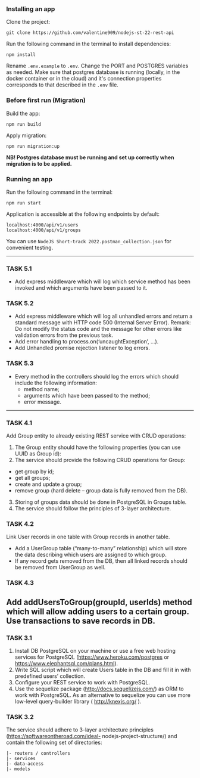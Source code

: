 ### Installing an app
Clone the project:
```
git clone https://github.com/valentine909/nodejs-st-22-rest-api
```
Run the following command in the terminal to install dependencies:
```
npm install
```
Rename `.env.example` to `.env`. Change the PORT and POSTGRES variables as needed.
Make sure that postgres database is running (locally, in the docker container or in the cloud) and it's connection properties corresponds to that described in the `.env` file.
### Before first run (Migration)
Build the app:
```
npm run build
```
Apply migration:
```
npm run migration:up
```
**NB! Postgres database must be running and set up correctly when migration is to be applied.**
### Running an app
Run the following command in the terminal:
```
npm run start
```
Application is accessible at the following endpoints by default:
```
localhost:4000/api/v1/users
localhost:4000/api/v1/groups
```
You can use `NodeJS Short-track 2022.postman_collection.json` for convenient testing.

---
### TASK 5.1
 - Add express middleware which will log which service method has been invoked and which
arguments have been passed to it.

### TASK 5.2
 - Add express middleware which will log all unhandled errors and return a standard message
with HTTP code 500 (Internal Server Error).
Remark: Do not modify the status code and the message for other errors like validation errors
from the previous task.
 - Add error handling to process.on(‘uncaughtException’, ...).
 - Add Unhandled promise rejection listener to log errors.

### TASK 5.3
 - Every method in the controllers should log the errors which should include the following
information:
   - method name;
   - arguments which have been passed to the method;
   - error message.
---
### TASK 4.1
Add Group entity to already existing REST service with CRUD operations:
1. The Group entity should have the following properties (you can use UUID as Group id):
2. The service should provide the following CRUD operations for Group:
  - get group by id;
  - get all groups;
  - create and update a group;
  - remove group (hard delete – group data is fully removed from the DB).
3. Storing of groups data should be done in PostgreSQL in Groups table.
4. The service should follow the principles of 3-layer architecture.

### TASK 4.2
Link User records in one table with Group records in another table.
- Add a UserGroup table (“many-to-many” relationship) which will store the data describing
which users are assigned to which group.
- If any record gets removed from the DB, then all linked records should be removed from
UserGroup as well.

### TASK 4.3
Add addUsersToGroup(groupId, userIds) method which will allow adding users to a certain group.
Use transactions to save records in DB.
---
### TASK 3.1
1. Install DB PostgreSQL on your machine or use a free web hosting services for PostgreSQL
(https://www.heroku.com/postgres or https://www.elephantsql.com/plans.html).
2. Write SQL script which will create Users table in the DB and fill it in with predefined users’
collection.
3. Configure your REST service to work with PostgreSQL.
4. Use the sequelize package (http://docs.sequelizejs.com/) as ORM to work with
PostgreSQL.
As an alternative to sequelize you can use more low-level query-builder library
( http://knexjs.org/ ).

### TASK 3.2
The service should adhere to 3-layer architecture principles (https://softwareontheroad.com/ideal-
nodejs-project-structure/) and contain the following set of directories:

```
|- routers / controllers
|- services
|- data-access
|- models
```

